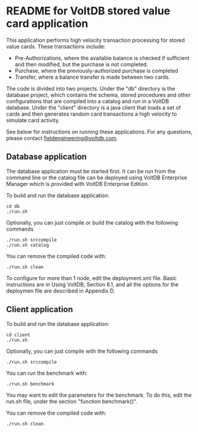 # README for VoltDB stored value card application #

This application performs high velocity transaction processing for stored value cards.  These transactions include:

- Pre-Authorizations, where the available balance is checked if sufficient and then modified, but the purchase is not completed.
- Purchase, where the previously-authorized purchase is completed
- Transfer, where a balance transfer is made between two cards.

The code is divided into two projects.  Under the "db" directory is the database project, which contains the schema, stored procedures and other configurations that are compiled into a catalog and run in a VoltDB database.  Under the "client" directory is a java client that loads a set of cards and then generates random card transactions a high velocity to simulate card activity.

See below for instructions on running these applications.  For any questions, 
please contact fieldengineering@voltdb.com.


Database application
--------------------

The database application must be started first.  It can be run from the command line
or the catalog file can be deployed using VoltDB Enterprise Manager which is
provided with VoltDB Enterprise Edition.


To build and run the database application:

    cd db
    ./run.sh

Optionally, you can just compile or build the catalog with the following commands

    ./run.sh srccompile
    ./run.sh catalog

You can remove the compiled code with:

    ./run.sh clean

To configure for more than 1 node, edit the deployment.xml file.  Basic instructions
are in Using VoltDB, Section 6.1, and all the options for the deploymen file are described
in Appendix D.


Client application
------------------
To build and run the database application:
  
    cd client
    ./run.sh

Optionally, you can just compile with the following commands

    ./run.sh srccompile

You can run the benchmark with:

    ./run.sh benchmark

You may want to edit the parameters for the benchmark.  To do this, edit the run.sh file, under
the section "function benchmark()".

You can remove the compiled code with:

    ./run.sh clean

